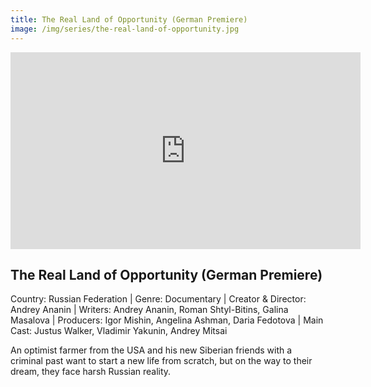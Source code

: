 ```yaml
---
title: The Real Land of Opportunity (German Premiere)
image: /img/series/the-real-land-of-opportunity.jpg
---
```

<iframe width="560" height="315" src="https://player.vimeo.com/video/866962262?h=8c240c5832" frameborder="0" allow="accelerometer; autoplay; encrypted-media; gyroscope; picture-in-picture" allowfullscreen></iframe>

## The Real Land of Opportunity (German Premiere)
Country: Russian Federation | Genre: Documentary | Creator & Director: Andrey Ananin | Writers: Andrey Ananin, Roman Shtyl-Bitins, Galina Masalova | Producers: Igor Mishin, Angelina Ashman, Daria Fedotova | Main Cast: Justus Walker, Vladimir Yakunin, Andrey Mitsai

An optimist farmer from the USA and his new Siberian friends with a criminal past want to start a new life from scratch, but on the way to their dream, they face harsh Russian reality.


